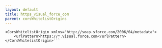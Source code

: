 ```yaml
---
layout: default
title: https_visual_force_com
parent: corsWhitelistOrigins
---
```


```<?xml version="1.0" encoding="UTF-8"?>
<CorsWhitelistOrigin xmlns="http://soap.sforce.com/2006/04/metadata">
    <urlPattern>https://*.visual.force.com</urlPattern>
</CorsWhitelistOrigin>```
